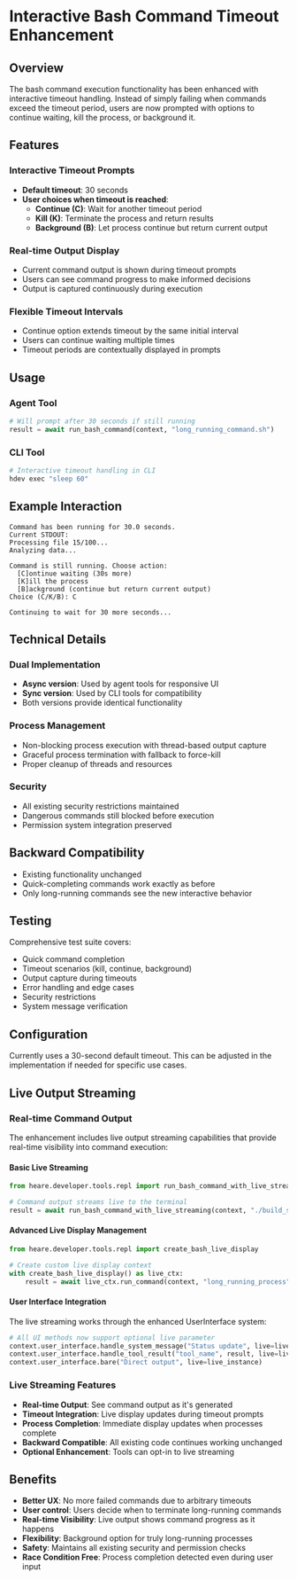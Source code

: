# Interactive Bash Command Timeout Enhancement

## Overview

The bash command execution functionality has been enhanced with interactive timeout handling. Instead of simply failing when commands exceed the timeout period, users are now prompted with options to continue waiting, kill the process, or background it.

## Features

### Interactive Timeout Prompts
- **Default timeout**: 30 seconds
- **User choices when timeout is reached**:
  - **Continue (C)**: Wait for another timeout period
  - **Kill (K)**: Terminate the process and return results
  - **Background (B)**: Let process continue but return current output

### Real-time Output Display
- Current command output is shown during timeout prompts
- Users can see command progress to make informed decisions
- Output is captured continuously during execution

### Flexible Timeout Intervals
- Continue option extends timeout by the same initial interval
- Users can continue waiting multiple times
- Timeout periods are contextually displayed in prompts

## Usage

### Agent Tool
```python
# Will prompt after 30 seconds if still running
result = await run_bash_command(context, "long_running_command.sh")
```

### CLI Tool
```bash
# Interactive timeout handling in CLI
hdev exec "sleep 60"
```

## Example Interaction

```
Command has been running for 30.0 seconds.
Current STDOUT:
Processing file 15/100...
Analyzing data...

Command is still running. Choose action:
  [C]ontinue waiting (30s more)
  [K]ill the process
  [B]ackground (continue but return current output)
Choice (C/K/B): C

Continuing to wait for 30 more seconds...
```

## Technical Details

### Dual Implementation
- **Async version**: Used by agent tools for responsive UI
- **Sync version**: Used by CLI tools for compatibility
- Both versions provide identical functionality

### Process Management
- Non-blocking process execution with thread-based output capture
- Graceful process termination with fallback to force-kill
- Proper cleanup of threads and resources

### Security
- All existing security restrictions maintained
- Dangerous commands still blocked before execution
- Permission system integration preserved

## Backward Compatibility

- Existing functionality unchanged
- Quick-completing commands work exactly as before
- Only long-running commands see the new interactive behavior

## Testing

Comprehensive test suite covers:
- Quick command completion
- Timeout scenarios (kill, continue, background)
- Output capture during timeouts
- Error handling and edge cases
- Security restrictions
- System message verification

## Configuration

Currently uses a 30-second default timeout. This can be adjusted in the implementation if needed for specific use cases.
## Live Output Streaming

### Real-time Command Output

The enhancement includes live output streaming capabilities that provide real-time visibility into command execution:

#### Basic Live Streaming
```python
from heare.developer.tools.repl import run_bash_command_with_live_streaming

# Command output streams live to the terminal
result = await run_bash_command_with_live_streaming(context, "./build_script.sh")
```

#### Advanced Live Display Management
```python
from heare.developer.tools.repl import create_bash_live_display

# Create custom live display context
with create_bash_live_display() as live_ctx:
    result = await live_ctx.run_command(context, "long_running_process")
```

#### User Interface Integration

The live streaming works through the enhanced UserInterface system:

```python
# All UI methods now support optional live parameter
context.user_interface.handle_system_message("Status update", live=live_instance)
context.user_interface.handle_tool_result("tool_name", result, live=live_instance)
context.user_interface.bare("Direct output", live=live_instance)
```

### Live Streaming Features

- **Real-time Output**: See command output as it's generated
- **Timeout Integration**: Live display updates during timeout prompts
- **Process Completion**: Immediate display updates when processes complete
- **Backward Compatible**: All existing code continues working unchanged
- **Optional Enhancement**: Tools can opt-in to live streaming

## Benefits

- **Better UX**: No more failed commands due to arbitrary timeouts
- **User control**: Users decide when to terminate long-running commands
- **Real-time Visibility**: Live output shows command progress as it happens
- **Flexibility**: Background option for truly long-running processes
- **Safety**: Maintains all existing security and permission checks
- **Race Condition Free**: Process completion detected even during user input